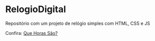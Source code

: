 # RelogioDigital
Repositório com um projeto de relógio simples com HTML, CSS e JS

Confira: [Que Horas São?](https://que-horas-sao.netlify.app/)
